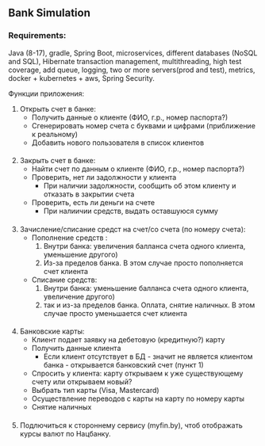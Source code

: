 ## Bank Simulation
### Requirements:
Java (8-17), gradle, Spring Boot, microservices, different databases (NoSQL and SQL),
Hibernate transaction management, multithreading, high test coverage, add queue, logging,
two or more servers(prod and test), metrics, docker + kubernetes + aws, Spring Security.

Функции приложения: 
1) Открыть счет в банке:
    - Получить данные о клиенте (ФИО, г.р., номер паспорта?)
    - Сгенерировать номер счета с буквами и цифрами (приближение к реальному)
    - Добавить нового пользователя в список клиентов

####
2) Закрыть счет в банке:
    - Найти счет по данным о клиенте (ФИО, г.р., номер паспорта?)
    - Проверить, нет ли задолжности у клиента
      - При наличии задолжности, сообщить об этом клиенту и отказать в закрытии счета
    - Проверить, есть ли деньги на счете
      - При налиичии средств, выдать оставшуюся сумму

####
3) Зачисление/списание средст на счет/со счета (по номеру счета):
    - Пополнение средств : 
      1) Внутри банка: увеличения балланса счета одного клиента, уменьшение другого)
      2) Из-за пределов банка. В этом случае просто пополняется счет клиента
    - Списание средств:
        1) Внутри банка: уменьшение балланса счета одного клиента, увеличение другого)
        2) так и из-за пределов банка. Оплата, снятие наличных. В этом случае просто уменьшается счет клиента

####
4) Банковские карты:
    - Клиент подает заявку на дебетовую (кредитную?) карту
    - Получить данные клиента
      - Если клиент отсутствует в БД - значит не является клиентом банка - открывается 
        банковский счет (пункт 1)
    - Спросить у клиента: карту открываем к уже существующему счету или открываем новый?
    - Выбрать тип карты (Visa, Mastercard)
    - Осуществление переводов с карты на карту по номеру карты
    - Снятие наличных

####
5) Подлючиться к стороннему сервису (myfin.by), чтоб отображать курсы валют по Нацбанку.